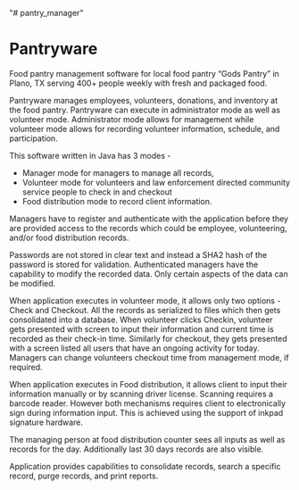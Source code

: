 "# pantry_manager" 
# Pantryware
Food pantry management software for local food pantry “Gods Pantry” in Plano, TX serving 400+ people weekly with fresh and packaged food.

Pantryware manages employees, volunteers, donations, and inventory at the food pantry. Pantryware can execute in administrator mode as well as volunteer mode. Administrator mode allows for management while volunteer mode allows for recording volunteer information, schedule, and participation.

This software written in Java has 3 modes -
 * Manager mode for managers to manage all records,
 * Volunteer mode for volunteers and law enforcement directed community service people to check in and checkout
 * Food distribution mode to record client information.

Managers have to register and authenticate with the application before they are provided access to the records which could be
employee, volunteering, and/or food distribution records.

Passwords are not stored in clear text and instead a SHA2 hash of the password is stored for validation. Authenticated managers have the capability to modify the recorded data. Only certain aspects of the data can be modified.

When application executes in volunteer mode, it allows only two options - Check and Checkout. All the records as serialized to files which then gets consolidated into a database. When volunteer clicks Checkin, volunteer gets presented with screen to  input their information and current time is recorded as their check-in time. Similarly for checkout, they gets presented with a screen listed all users that have an ongoing activity for today. Managers can change volunteers checkout time from management mode, if required.

When application executes in Food distribution, it allows client to input their information manually or by scanning driver license. Scanning requires a barcode reader. However both mechanisms requires client to electronically sign during information input. This is achieved using the support of inkpad signature hardware.

The managing person at food distribution counter sees all inputs as well as records for the day. Additionally last 30 days records are also visible.

Application provides capabilities to consolidate records, search a specific record, purge records, and print reports.
